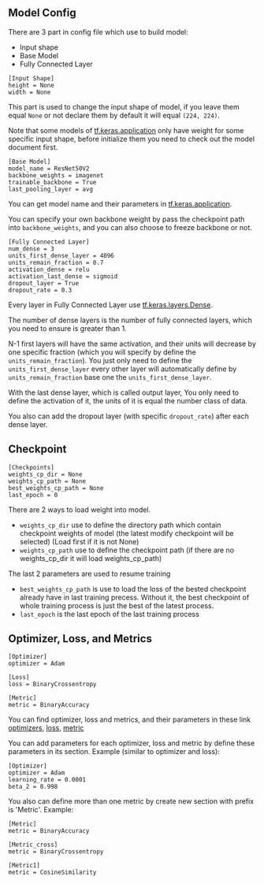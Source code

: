 ## Model Config

There are 3 part in config file which use to build model:

* Input shape
* Base Model
* Fully Connected Layer

```buildoutcfg
[Input Shape]
height = None
width = None
```

This part is used to change the input shape of model, if you leave them equal `None` or not declare them by default it
will equal `(224, 224)`.

Note that some models
of [tf.keras.application](https://www.tensorflow.org/api_docs/python/tf/keras/applications#functions) only have weight
for some specific input shape, before initialize them you need to check out the model document first.

```buildoutcfg
[Base Model]
model_name = ResNet50V2
backbone_weights = imagenet
trainable_backbone = True
last_pooling_layer = avg
```

You can get model name and their parameters
in [tf.keras.application](https://www.tensorflow.org/api_docs/python/tf/keras/applications#functions).

You can specify your own backbone weight by pass the checkpoint path into `backbone_weights`, and you can also choose to
freeze backbone or not.

```buildoutcfg
[Fully Connected Layer]
num_dense = 3
units_first_dense_layer = 4096
units_remain_fraction = 0.7
activation_dense = relu
activation_last_dense = sigmoid
dropout_layer = True
dropout_rate = 0.3
```

Every layer in Fully Connected Layer
use [tf.keras.layers.Dense](https://www.tensorflow.org/api_docs/python/tf/keras/layers/Dense).

The number of dense layers is the number of fully connected layers, which you need to ensure is greater than 1.

N-1 first layers will have the same activation, and their units will decrease by one specific fraction (which you will
specify by define the `units_remain_fraction`). You just only need to define the `units_first_dense_layer` every other
layer will automatically define by `units_remain_fraction` base one the `units_first_dense_layer`.

With the last dense layer, which is called output layer, You only need to define the activation of it, the units of it
is equal the number class of data.

You also can add the dropout layer (with specific `dropout_rate`) after each dense layer.

## Checkpoint

```buildoutcfg
[Checkpoints]
weights_cp_dir = None
weights_cp_path = None
best_weights_cp_path = None
last_epoch = 0
```

There are 2 ways to load weight into model.

* `weights_cp_dir` use to define the directory path which contain checkpoint weights of model
  (the latest modify checkpoint will be selected) (Load first if it is not None)
* `weights_cp_path` use to define the checkpoint path (if there are no weights_cp_dir it will load weights_cp_path)

The last 2 parameters are used to resume training

* `best_weights_cp_path` is use to load the loss of the bested checkpoint already have in last training precess. Without
  it, the best checkpoint of whole training process is just the best of the latest process.
* `last_epoch` is the last epoch of the last training process

## Optimizer, Loss, and Metrics

```buildoutcfg
[Optimizer]
optimizer = Adam

[Loss]
loss = BinaryCrossentropy

[Metric]
metric = BinaryAccuracy
```

You can find optimizer, loss and metrics, and their parameters in these link
[optimizers](https://www.tensorflow.org/api_docs/python/tf/keras/optimizers#classes),
[loss](https://www.tensorflow.org/api_docs/python/tf/keras/losses#classes_2),
[metric](https://www.tensorflow.org/api_docs/python/tf/keras/metrics#classes)

You can add parameters for each optimizer, loss and metric by define these parameters in its section. Example (similar
to optimizer and loss):

```buildoutcfg
[Optimizer]
optimizer = Adam
learning_rate = 0.0001
beta_2 = 0.998
```

You also can define more than one metric by create new section with prefix is 'Metric'. Example:
```buildoutcfg
[Metric]
metric = BinaryAccuracy

[Metric_cross]
metric = BinaryCrossentropy

[Metric1] 
metric = CosineSimilarity
```